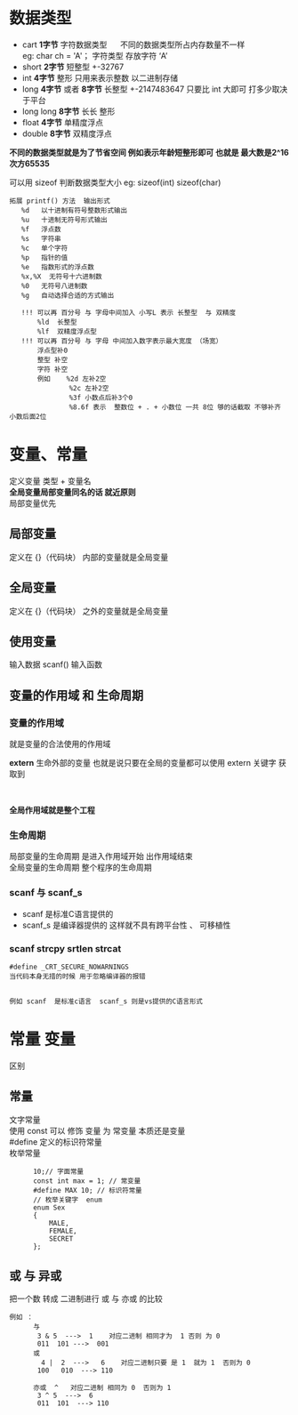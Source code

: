 # 数据类型  

- cart **1字节** 字符数据类型 &nbsp;&nbsp;&nbsp;&nbsp; 不同的数据类型所占内存数量不一样 <br/>
eg:  char ch = 'A'；  字符类型  存放字符 ‘A’
- short **2字节** 短整型  +-32767
- int **4字节** 整形   只用来表示整数  以二进制存储
- long **4字节** 或者 **8字节** 长整型  +-2147483647  只要比 int 大即可 打多少取决于平台
- long long **8字节** 长长 整形
- float **4字节**  单精度浮点
- double **8字节** 双精度浮点

**不同的数据类型就是为了节省空间 例如表示年龄短整形即可 也就是 最大数是2^16次方65535**

可以用 sizeof 判断数据类型大小
eg:  sizeof(int) sizeof(char)
 ```
 拓展 printf() 方法  输出形式 
    %d   以十进制有符号整数形式输出
    %u   十进制无符号形式输出
    %f   浮点数
    %s   字符串
    %c   单个字符 
    %p   指针的值
    %e   指数形式的浮点数
    %x,%X  无符号十六进制数
    %0   无符号八进制数
    %g   自动选择合适的方式输出

    !!! 可以再 百分号 与 字母中间加入 小写L 表示 长整型  与 双精度 
        %ld  长整型
        %lf  双精度浮点型
    !!! 可以再 百分号 与 字母 中间加入数字表示最大宽度 （场宽） 
        浮点型补0 
        整型 补空 
        字符 补空
        例如    %2d 左补2空 
                %2c 左补2空
                %3f 小数点后补3个0
                %8.6f 表示  整数位 + . + 小数位 一共 8位 够的话截取 不够补齐 小数后面2位 
 ```

# 变量、常量

定义变量 类型 +  变量名 <br/>
**全局变量局部变量同名的话 就近原则** <br/> 
局部变量优先

## 局部变量

定义在 {}（代码块） 内部的变量就是全局变量

## 全局变量

定义在 {}（代码块） 之外的变量就是全局变量

## 使用变量

输入数据 scanf() 输入函数  

## 变量的作用域 和 生命周期

### 变量的作用域

就是变量的合法使用的作用域 <br/>

**extern** 生命外部的变量 也就是说只要在全局的变量都可以使用 extern 关键字 获取到

 <br/>

**全局作用域就是整个工程**

### 生命周期

局部变量的生命周期 是进入作用域开始 出作用域结束 <br/>
全局变量的生命周期 整个程序的生命周期



### scanf 与 scanf_s
 - scanf 是标准C语言提供的
 - scanf_s 是编译器提供的 这样就不具有跨平台性 、 可移植性 

### scanf strcpy srtlen strcat 


```
#define _CRT_SECURE_NOWARNINGS 
当代码本身无措的时候 用于忽略编译器的报错


例如 scanf  是标准c语言  scanf_s 则是vs提供的C语言形式 
```

# 常量 变量

  区别
 
## 常量

  文字常量 <br/>
  使用 const 可以 修饰 变量 为 常变量 本质还是变量 <br/>
  #define 定义的标识符常量 <br/>
  枚举常量 <br/>

  ``` type c#
        10;// 字面常量
        const int max = 1; // 常变量
        #define MAX 10; // 标识符常量
        // 枚举关键字  enum 
        enum Sex
        {
            MALE,
            FEMALE,
            SECRET
        };
  ```

## 或 与  异或 

把一个数 转成 二进制进行 或 与 亦或 的比较 <br/>

```
例如 ： 
      与
       3 & 5  --->  1    对应二进制 相同才为  1 否则 为 0
       011  101 --->  001  
      或
        4 |  2  --->   6    对应二进制只要 是 1  就为 1  否则为 0 
       100   010  ---> 110

      亦或  ^   对应二进制 相同为 0  否则为 1
       3 ^ 5  --->  6
       011  101  ---> 110

```